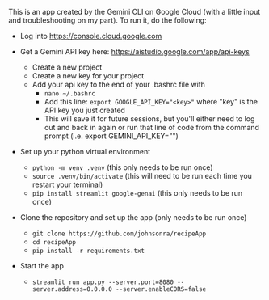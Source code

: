 This is an app created by the Gemini CLI on Google Cloud (with a little input and troubleshooting on my part). To run it, do the following:

* Log into https://console.cloud.google.com

* Get a Gemini API key here: https://aistudio.google.com/app/api-keys
  * Create a new project
  * Create a new key for your project
  * Add your api key to the end of your .bashrc file with
    * `nano ~/.bashrc`
    * Add this line: `export GOOGLE_API_KEY="<key>"` where "key" is the API key you just created
    * This will save it for future sessions, but you'll either need to log out and back in again or run that line of code from the command prompt (i.e. export GEMINI_API_KEY="<key>")

* Set up your python virtual environment
  * `python -m venv .venv` (this only needs to be run once)
  * `source .venv/bin/activate` (this will need to be run each time you restart your terminal)
  * `pip install streamlit google-genai` (this only needs to be run once)

* Clone the repository and set up the app (only needs to be run once)
  * `git clone https://github.com/johnsonra/recipeApp`
  * `cd recipeApp`
  * `pip install -r requirements.txt`

* Start the app
  * `streamlit run app.py --server.port=8080 --server.address=0.0.0.0 --server.enableCORS=false`
